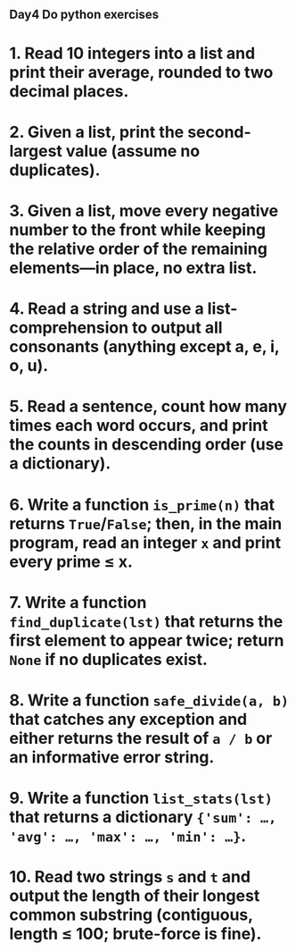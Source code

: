## Day4 Do python exercises
# 1. Read 10 integers into a list and print their average, rounded to two decimal places.  
# 2. Given a list, print the second-largest value (assume no duplicates).  
# 3. Given a list, move every negative number to the front while keeping the relative order of the remaining elements—in place, no extra list.  
# 4. Read a string and use a list-comprehension to output all consonants (anything except a, e, i, o, u).  
# 5. Read a sentence, count how many times each word occurs, and print the counts in descending order (use a dictionary).  
# 6. Write a function `is_prime(n)` that returns `True`/`False`; then, in the main program, read an integer `x` and print every prime ≤ x.  
# 7. Write a function `find_duplicate(lst)` that returns the first element to appear twice; return `None` if no duplicates exist.  
# 8. Write a function `safe_divide(a, b)` that catches any exception and either returns the result of `a / b` or an informative error string.  
# 9. Write a function `list_stats(lst)` that returns a dictionary `{'sum': …, 'avg': …, 'max': …, 'min': …}`.  
# 10. Read two strings `s` and `t` and output the length of their longest common substring (contiguous, length ≤ 100; brute-force is fine).